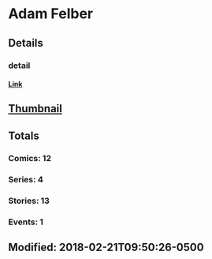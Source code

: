 # Adam  Felber 
## Details
### detail
#### [Link](http://marvel.com/comics/creators/7709/adam_felber?utm_campaign=apiRef&utm_source=225578a89fc76f3d20fbffda5d17a88d)
## [Thumbnail](http://i.annihil.us/u/prod/marvel/i/mg/b/40/image_not_available.jpg)
## Totals
### Comics: 12
### Series: 4
### Stories: 13
### Events: 1
## Modified: 2018-02-21T09:50:26-0500